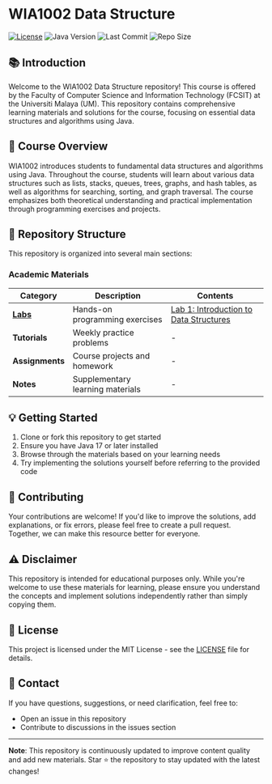 # WIA1002 Data Structure

[![License](https://img.shields.io/github/license/MarcusMQF/UM-WIA1002-DataStructure?color=blue)](LICENSE)
![Java Version](https://img.shields.io/badge/Java-17%2B-orange)
![Last Commit](https://img.shields.io/github/last-commit/MarcusMQF/UM-WIA1002-DataStructure?color=green)
![Repo Size](https://img.shields.io/github/repo-size/MarcusMQF/UM-WIA1002-DataStructure?color=yellow)

## 📚 Introduction

Welcome to the WIA1002 Data Structure repository! This course is offered by the Faculty of Computer Science and Information Technology (FCSIT) at the Universiti Malaya (UM). This repository contains comprehensive learning materials and solutions for the course, focusing on essential data structures and algorithms using Java.

## 🎯 Course Overview

WIA1002 introduces students to fundamental data structures and algorithms using Java. Throughout the course, students will learn about various data structures such as lists, stacks, queues, trees, graphs, and hash tables, as well as algorithms for searching, sorting, and graph traversal. The course emphasizes both theoretical understanding and practical implementation through programming exercises and projects.

## 📂 Repository Structure

This repository is organized into several main sections:

### Academic Materials

| Category | Description | Contents |
|----------|-------------|----------|
| **[Labs](Labs/)** | Hands-on programming exercises | [Lab 1: Introduction to Data Structures](Labs/L01/L01.md) |
| **Tutorials** | Weekly practice problems | - |
| **Assignments** | Course projects and homework | - |
| **Notes** | Supplementary learning materials | - |

## 💡 Getting Started

1. Clone or fork this repository to get started
2. Ensure you have Java 17 or later installed
3. Browse through the materials based on your learning needs
4. Try implementing the solutions yourself before referring to the provided code

## 🤝 Contributing

Your contributions are welcome! If you'd like to improve the solutions, add explanations, or fix errors, please feel free to create a pull request. Together, we can make this resource better for everyone.

## ⚠️ Disclaimer

This repository is intended for educational purposes only. While you're welcome to use these materials for learning, please ensure you understand the concepts and implement solutions independently rather than simply copying them.

## 📝 License

This project is licensed under the MIT License - see the [LICENSE](LICENSE) file for details.

## 📧 Contact

If you have questions, suggestions, or need clarification, feel free to:
- Open an issue in this repository
- Contribute to discussions in the issues section

---

**Note**: This repository is continuously updated to improve content quality and add new materials. Star ⭐ the repository to stay updated with the latest changes!
